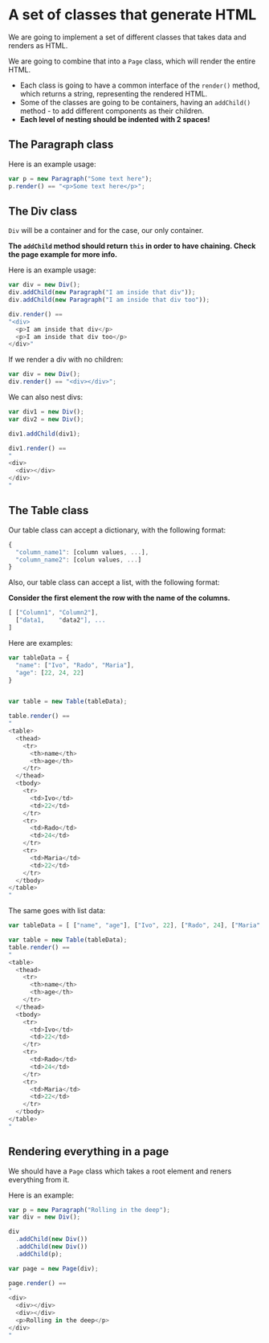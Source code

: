 # A set of classes that generate HTML

We are going to implement a set of different classes that takes data and renders as HTML.

We are going to combine that into a `Page` class, which will render the entire HTML.

* Each class is going to have a common interface of the `render()` method, which returns a string, representing the rendered HTML.
* Some of the classes are going to be containers, having an `addChild()` method - to add different components as their children.
* **Each level of nesting should be indented with 2 spaces!**

## The Paragraph class

Here is an example usage:

```javascript
var p = new Paragraph("Some text here");
p.render() == "<p>Some text here</p>";
```

## The Div class

`Div` will be a container and for the case, our only container.

**The `addChild` method should return `this` in order to have chaining. Check the page example for more info.**

Here is an example usage:

```javascript
var div = new Div();
div.addChild(new Paragraph("I am inside that div"));
div.addChild(new Paragraph("I am inside that div too"));

div.render() ==
"<div>
  <p>I am inside that div</p>
  <p>I am inside that div too</p>
</div>"
```

If we render a div with no children:

```javascript
var div = new Div();
div.render() == "<div></div>";
```

We can also nest divs:

```javascript
var div1 = new Div();
var div2 = new Div();

div1.addChild(div1);

div1.render() ==
"
<div>
  <div></div>
</div>
"
```

## The Table class

Our table class can accept a dictionary, with the following format:

```javascript
{
  "column_name1": [column values, ...],
  "column_name2": [colun values, ...]
}
```

Also, our table class can accept a list, with the following format:

**Consider the first element the row with the name of the columns.**

```javascript
[ ["Column1", "Column2"], 
  ["data1,    "data2"], ...
]
```

Here are examples:

```javascript
var tableData = {
  "name": ["Ivo", "Rado", "Maria"],
  "age": [22, 24, 22]
}


var table = new Table(tableData);

table.render() ==
"
<table>
  <thead>
    <tr>
      <th>name</th>
      <th>age</th>
    </tr>
  </thead>
  <tbody>
    <tr>
      <td>Ivo</td>
      <td>22</td>
    </tr>
    <tr>
      <td>Rado</td>
      <td>24</td>
    </tr>
    <tr>
      <td>Maria</td>
      <td>22</td>
    </tr>
  </tbody>
</table>
"
```

The same goes with list data:

```javascript
var tableData = [ ["name", "age"], ["Ivo", 22], ["Rado", 24], ["Maria", 22] ];

var table = new Table(tableData);
table.render() == 
"
<table>
  <thead>
    <tr>
      <th>name</th>
      <th>age</th>
    </tr>
  </thead>
  <tbody>
    <tr>
      <td>Ivo</td>
      <td>22</td>
    </tr>
    <tr>
      <td>Rado</td>
      <td>24</td>
    </tr>
    <tr>
      <td>Maria</td>
      <td>22</td>
    </tr>
  </tbody>
</table>
"
```

## Rendering everything in a page

We should have a `Page` class which takes a root element and reners everything from it.

Here is an example:

```javascript
var p = new Paragraph("Rolling in the deep");
var div = new Div();

div
  .addChild(new Div())
  .addChild(new Div())
  .addChild(p);

var page = new Page(div);

page.render() ==
"
<div>
  <div></div>
  <div></div>
  <p>Rolling in the deep</p>
</div>
"

```
